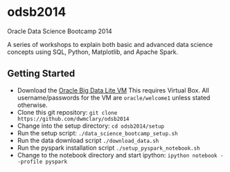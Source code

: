 odsb2014
========

Oracle Data Science Bootcamp 2014

A series of workshops to explain both basic and advanced data science concepts using SQL, Python, Matplotlib, and Apache Spark.

Getting Started
----------------

* Download the [Oracle Big Data Lite VM](www.oracle.com/technetwork/database/bigdata-appliance/oracle-bigdatalite-2104726.html)
    This requires Virtual Box.  All username/passwords for the VM are `oracle/welcome1` unless stated otherwise.
* Clone this git repository: `git clone https://github.com/dwmclary/odsb2014`
* Change into the setup directory: `cd odsb2014/setup`
* Run the setup script: `./data_science_bootcamp_setup.sh`
* Run the data download script `./download_data.sh`
* Run the pyspark installation script `./setup_pyspark_notebook.sh`
* Change to the notebook directory and start ipython: `ipython notebook --profile pyspark`
